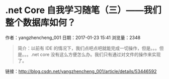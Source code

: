 # .net Core 自我学习随笔（三）——我们整个数据库如何？
作者：yangzhencheng_001
日期：2017-01-23 15:41
浏览量：2348
> 简介：以前有 IDE 的情况下，我们点吧点吧就能完成一切操作，但是。。。但是。。。.net core 没有这么方便怎么办。我们只有通过对文件的操作来实现了。

 链接：http://blog.csdn.net/yangzhencheng_001/article/details/53446592
